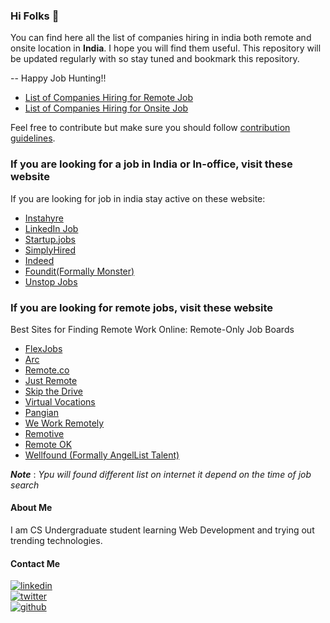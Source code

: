 ### Hi Folks 👋

You can find here all the list of companies hiring in india both remote and onsite location in **India**. I hope you will find them useful. This repository will be updated regularly with so stay tuned and bookmark this repository.    

-- Happy Job Hunting!!  

- [List of Companies Hiring for Remote Job](https://github.com/thisiskushal31/Get-Hired/blob/main/CompanyList-Remote.md)
- [List of Companies Hiring for Onsite Job](https://github.com/thisiskushal31/Get-Hired/blob/main/CompanyList-Onsite.md)

Feel free to contribute but make sure you should follow [contribution guidelines](https://github.com/thisiskushal31/Get-Hired/blob/main/Contributing.md).

### If you are looking for a job in India or In-office, visit these website

If you are looking for job in india stay active on these website:
- [Instahyre](https://www.instahyre.com/)
- [LinkedIn Job](https://www.linkedin.com/jobs/)
- [Startup.jobs](https://startup.jobs/)
- [SimplyHired](https://www.simplyhired.co.in/)
- [Indeed](https://in.indeed.com/)
- [Foundit(Formally Monster)](https://www.foundit.in/)
- [Unstop Jobs](https://unstop.com/jobs)

### If you are looking for remote jobs, visit these website

Best Sites for Finding Remote Work Online: Remote-Only Job Boards

- [FlexJobs](https://www.flexjobs.com)
- [Arc](https://arc.dev/)
- [Remote.co](https://remote.co/)
- [Just Remote](https://justremote.co/)
- [Skip the Drive](https://www.skipthedrive.com/)
- [Virtual Vocations](https://www.virtualvocations.com/)
- [Pangian](https://pangian.com/)
- [We Work Remotely](https://weworkremotely.com/)
- [Remotive](https://remotive.com/)
- [Remote OK](https://remoteok.com/)
- [Wellfound (Formally AngelList Talent)](https://angel.co/)

***Note*** : *Ypu will found different list on internet it depend on the time of job search*
#### About Me

I am CS Undergraduate student learning Web Development and trying out trending technologies.      

#### Contact Me

[![linkedin](https://img.shields.io/badge/linkedin-0A66C2?style=for-the-badge&logo=linkedin&logoColor=white)](https://www.linkedin.com/in/thisiskushalgupta/)      
[![twitter](https://img.shields.io/badge/twitter-1DA1F2?style=for-the-badge&logo=twitter&logoColor=white)](https://twitter.com/thisis_kushal)      
[![github](https://img.shields.io/badge/github-0d1117?style=for-the-badge&logo=github&logoColor=white)](https://github.com/thisiskushal31/)             